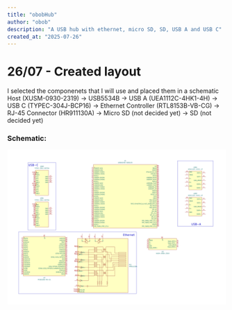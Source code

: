 ```yaml
---
title: "obobHub"
author: "obob"
description: "A USB hub with ethernet, micro SD, SD, USB A and USB C"
created_at: "2025-07-26"
---
```

# 26/07 - Created layout
I selected the componenets that I will use and placed them in a schematic
Host (XUSM-0930-2319) -> USB5534B -> USB A (UEA1112C-4HK1-4H)
                                  -> USB C (TYPEC-304J-BCP16)
                                  -> Ethernet Controller (RTL8153B-VB-CG) -> RJ-45 Connector (HR911130A)
                                  -> Micro SD (not decided yet)
                                  -> SD (not decided yet)
### **Schematic:**
![Image of schematic](img/journal1/schematic.png)
